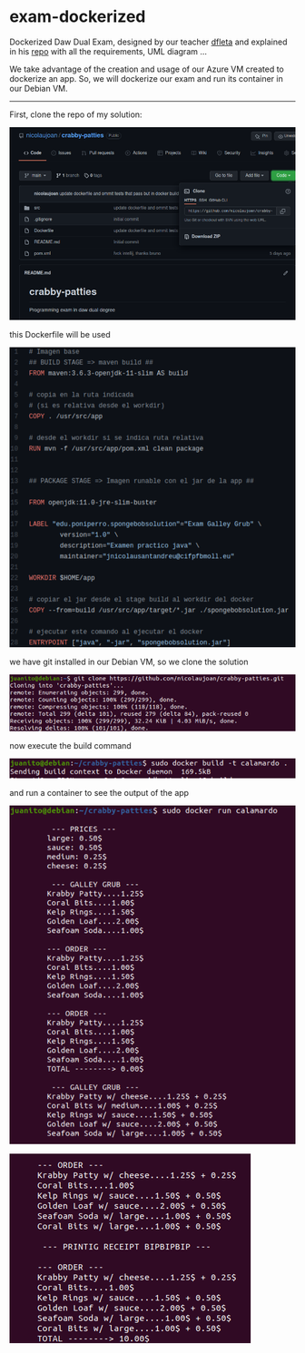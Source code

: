 # exam-dockerized
Dockerized Daw Dual Exam, designed by our teacher <a href="https://github.com/dfleta">dfleta</a> and explained in his <a href="https://github.com/dfleta/examen-galley-grub">repo</a> with all the requirements, UML diagram ...

We take advantage of the creation and usage of our Azure VM created to dockerize an app. So, we will dockerize our exam and run its container in our Debian VM.

<hr>

First, clone the repo of my solution:

![sol](./imgs/1-clone_solution.png)

this Dockerfile will be used

![dfile](./imgs/2-dockerfile_used.png)

we have git installed in our Debian VM, so we clone the solution

![clonevm](./imgs/3-git_clone.png)

now execute the build command

![build](./imgs/4-build.png)

and run a container to see the output of the app

![cli1](./imgs/5-cli1.png)

![cli1](./imgs/6-cli2.png)

